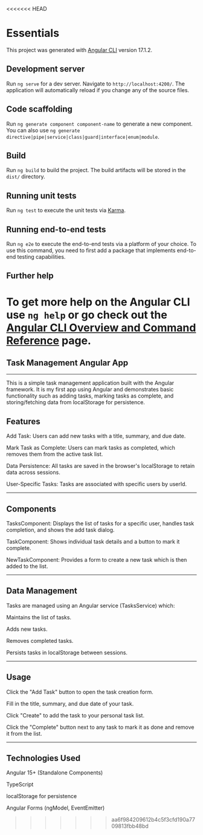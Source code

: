 <<<<<<< HEAD
# Essentials

This project was generated with [Angular CLI](https://github.com/angular/angular-cli) version 17.1.2.

## Development server

Run `ng serve` for a dev server. Navigate to `http://localhost:4200/`. The application will automatically reload if you change any of the source files.

## Code scaffolding

Run `ng generate component component-name` to generate a new component. You can also use `ng generate directive|pipe|service|class|guard|interface|enum|module`.

## Build

Run `ng build` to build the project. The build artifacts will be stored in the `dist/` directory.

## Running unit tests

Run `ng test` to execute the unit tests via [Karma](https://karma-runner.github.io).

## Running end-to-end tests

Run `ng e2e` to execute the end-to-end tests via a platform of your choice. To use this command, you need to first add a package that implements end-to-end testing capabilities.

## Further help

To get more help on the Angular CLI use `ng help` or go check out the [Angular CLI Overview and Command Reference](https://angular.io/cli) page.
=======
## Task Management Angular App

---

This is a simple task management application built with the Angular framework. It is my first app using Angular and demonstrates basic functionality such as adding tasks, marking tasks as complete, and storing/fetching data from localStorage for persistence.

## Features
Add Task: Users can add new tasks with a title, summary, and due date.

Mark Task as Complete: Users can mark tasks as completed, which removes them from the active task list.

Data Persistence: All tasks are saved in the browser's localStorage to retain data across sessions.

User-Specific Tasks: Tasks are associated with specific users by userId.

---

## Components

TasksComponent: Displays the list of tasks for a specific user, handles task completion, and shows the add task dialog.

TaskComponent: Shows individual task details and a button to mark it complete.

NewTaskComponent: Provides a form to create a new task which is then added to the list.

---

## Data Management

Tasks are managed using an Angular service (TasksService) which:

Maintains the list of tasks.

Adds new tasks.

Removes completed tasks.

Persists tasks in localStorage between sessions.

---

## Usage
Click the "Add Task" button to open the task creation form.

Fill in the title, summary, and due date of your task.

Click "Create" to add the task to your personal task list.

Click the "Complete" button next to any task to mark it as done and remove it from the list.

---

## Technologies Used
Angular 15+ (Standalone Components)

TypeScript

localStorage for persistence

Angular Forms (ngModel, EventEmitter)
>>>>>>> aa6f984209612b4c5f3cfd190a7709813fbb48bd
